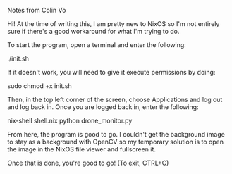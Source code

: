 Notes from Colin Vo

Hi! At the time of writing this, I am pretty new to NixOS so I'm not entirely
sure if there's a good workaround for what I'm trying to do. 

To start the program, open a terminal and enter the following:

./init.sh

If it doesn't work, you will need to give it execute permissions by doing:

sudo chmod +x init.sh

Then, in the top left corner of the screen, choose Applications and log out and log back in.
Once you are logged back in, enter the following:

nix-shell shell.nix
python drone_monitor.py

From here, the program is good to go. I couldn't get the background image to stay as a background
with OpenCV so my temporary solution is to open the image in the NixOS file viewer and fullscreen it.

Once that is done, you're good to go! (To exit, CTRL+C)

